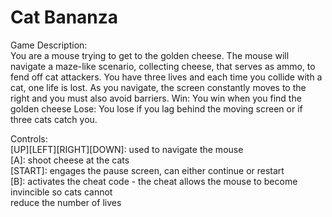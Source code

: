 # Cat Bananza

Game Description:\
You are a mouse trying to get to the golden cheese. The mouse will navigate a maze-like
scenario, collecting cheese, that serves as ammo, to fend off cat attackers. You have three lives
and each time you collide with a cat, one life is lost. As you navigate, the screen constantly
moves to the right and you must also avoid barriers.
Win: You win when you find the golden cheese
Lose: You lose if you lag behind the moving screen or if three cats catch you.

Controls:\
[UP][LEFT][RIGHT][DOWN]: used to navigate the mouse\
[A]: shoot cheese at the cats\
[START]: engages the pause screen, can either continue or restart\
[B]: activates the cheat code - the cheat allows the mouse to become invincible so cats cannot\
reduce the number of lives
